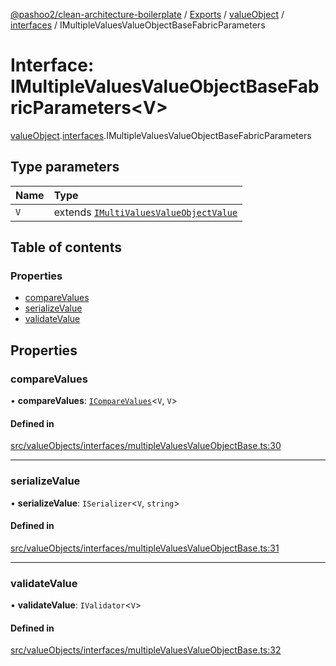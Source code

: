 [@pashoo2/clean-architecture-boilerplate](../README.md) / [Exports](../modules.md) / [valueObject](../modules/valueobject.md) / [interfaces](../modules/valueobject.interfaces.md) / IMultipleValuesValueObjectBaseFabricParameters

# Interface: IMultipleValuesValueObjectBaseFabricParameters<V\>

[valueObject](../modules/valueobject.md).[interfaces](../modules/valueobject.interfaces.md).IMultipleValuesValueObjectBaseFabricParameters

## Type parameters

| Name | Type |
| :------ | :------ |
| `V` | extends [`IMultiValuesValueObjectValue`](valueobject.interfaces.imultivaluesvalueobjectvalue.md) |

## Table of contents

### Properties

- [compareValues](valueobject.interfaces.imultiplevaluesvalueobjectbasefabricparameters.md#comparevalues)
- [serializeValue](valueobject.interfaces.imultiplevaluesvalueobjectbasefabricparameters.md#serializevalue)
- [validateValue](valueobject.interfaces.imultiplevaluesvalueobjectbasefabricparameters.md#validatevalue)

## Properties

### compareValues

• **compareValues**: [`ICompareValues`](utilities.interfaces.icomparevalues.md)<`V`, `V`\>

#### Defined in

[src/valueObjects/interfaces/multipleValuesValueObjectBase.ts:30](https://github.com/pashoo2/clean-architecture-boilerplate/blob/88f8e3d/src/valueObjects/interfaces/multipleValuesValueObjectBase.ts#L30)

___

### serializeValue

• **serializeValue**: `ISerializer`<`V`, `string`\>

#### Defined in

[src/valueObjects/interfaces/multipleValuesValueObjectBase.ts:31](https://github.com/pashoo2/clean-architecture-boilerplate/blob/88f8e3d/src/valueObjects/interfaces/multipleValuesValueObjectBase.ts#L31)

___

### validateValue

• **validateValue**: `IValidator`<`V`\>

#### Defined in

[src/valueObjects/interfaces/multipleValuesValueObjectBase.ts:32](https://github.com/pashoo2/clean-architecture-boilerplate/blob/88f8e3d/src/valueObjects/interfaces/multipleValuesValueObjectBase.ts#L32)
